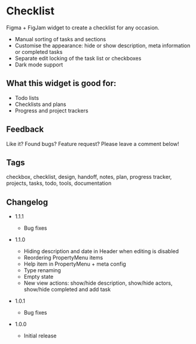 # Checklist

Figma + FigJam widget to create a checklist for any occasion.

- Manual sorting of tasks and sections
- Customise the appearance: hide or show description, meta information or completed tasks
- Separate edit locking of the task list or checkboxes
- Dark mode support

## What this widget is good for: 

- Todo lists
- Checklists and plans
- Progress and project trackers 

## Feedback

Like it? Found bugs? Feature request? Please leave a comment below!

## Tags

checkbox, checklist, design, handoff, notes, plan, progress tracker, projects, tasks, todo, tools, documentation

## Changelog

- 1.1.1
    - Bug fixes

- 1.1.0
    - Hiding description and date in Header when editing is disabled
    - Reordering PropertyMenu items
    - Help item in PropertyMenu + meta config
    - Type renaming
    - Empty state
    - New view actions: show/hide description, show/hide actors, show/hide completed and add task

- 1.0.1
    - Bug fixes

- 1.0.0 
    - Initial release